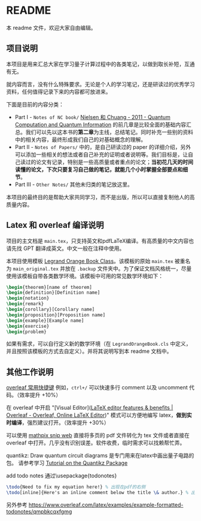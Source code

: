 # README

本 readme 文件，欢迎大家自由编辑。

## 项目说明

本项目是用来汇总大家在学习量子计算过程中的各类笔记，以做到取长补短，互通有无。

就内容而言，没有什么特殊要求。无论是个人的学习笔记，还是研读过的优秀学习资料，任何值得记录下来的内容都可放进来。

下面是目前的内容分类：

- Part I - `Notes of NC book/` [Nielsen 和 Chuang - 2011 - Quantum Computation and Quantum Information](https://profmcruz.wordpress.com/wp-content/uploads/2017/08/quantum-computation-and-quantum-information-nielsen-chuang.pdf) 的前几章是比较全面的基础内容汇总。我们可以先以这本书的**第二章**为主线，总结笔记。同时补充一些别的资料中的相关内容，最终形成我们自己的对基础概念的理解。
- Part II - `Notes of Papers/` 中的，是自己研读过的 paper 的详细介绍，另外可以添加一些相关的想法或者自己补充的证明或者说明等。我们目标是，让自己读过的论文有记录，特别是一些高质量或者重点的论文；**当初花几天的时间读懂的论文，下次只要复习自己做的笔记，就能几个小时掌握全部要点和细节**。
- Part III - `Other Notes/` 其他未归类的笔记放这里。

本项目的最终目的是帮助大家共同学习，而不是出版，所以可以直接复制他人的高质量内容。

## Latex 和 overleaf 编译说明

项目的主文档是 `main.tex`，只支持英文和pdfLaTeX编译。有高质量的中文内容也请先找 GPT 翻译成英文。中文一般在注释中使用。

本项目使用模板 [Legrand Orange Book Class](https://www.latextemplates.com/template/legrand-orange-book)。该模板的原始 `main.tex` 被重名为 `main_original.tex` 并放在 `.backup` 文件夹中。为了保证文档风格统一，尽量使用该模板自带各类数学环境。该模板中可用的常见数学环境如下：

```latex
\begin{theorem}[name of theorem]
\begin{definition}[Definition name]
\begin{notation}
\begin{remark}
\begin{corollary}[Corollary name]
\begin{proposition}[Proposition name]
\begin{example}[Example name]
\begin{exercise}
\begin{problem}
```

如果有需求，可以自行定义新的数学环境（在 `LegrandOrangeBook.cls` 中定义，并且按照该模板的方式去自定义）。并将其说明写到本 readme 文档中。

## 其他工作说明

[overleaf 常用快捷键](https://www.overleaf.com/latex/templates/overleaf-keyboard-shortcuts/pphdnzrwmttk.pdf) 例如，`ctrl+/` 可以快速多行 comment 以及 uncomment 代码。（效率提升 +10%）

在 overleaf 中开启 "[Visual Editor]([LaTeX editor features & benefits | Overleaf - Overleaf, Online LaTeX Editor](https://www.overleaf.com/about/features-overview))" 模式可以方便地编写 latex，**做到实时编译**，强烈建议打开。（效率提升 +30%）

可以使用 [mathpix snip web](https://snip.mathpix.com/) 直接将多页的 pdf 文件转化为 tex 文件或者直接在 overleaf 中打开。几乎没有识别误差。软件收费，临时需求可以找赖帮忙弄。

quantikz: Draw quantum circuit diagrams 是专门用来在latex中画出量子电路的包。
请参考学习 [Tutorial on the Quantikz Package](https://mirrors.ibiblio.org/CTAN/graphics/pgf/contrib/quantikz/quantikz.pdf)

add todo notes 通过\usepackage{todonotes}
```latex
\todo{Need to fix my equation here!} % 出现在pdf的右侧
\todo[inline]{Here's an inline comment below the title \& author.} % 出现在pdf的中间
```
另外参考
https://www.overleaf.com/latex/examples/example-formatted-todonotes/qmpbkcqxfgmg
